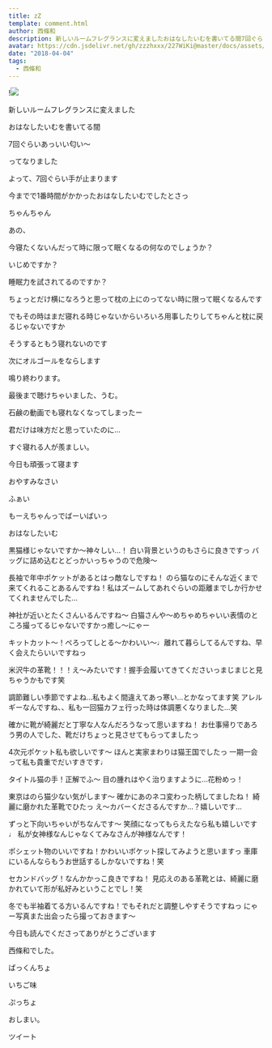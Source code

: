 ```yaml
---
title: zZ
template: comment.html
author: 西條和
description: 新しいルームフレグランスに変えましたおはなしたいむを書いてる間7回ぐらいあっいい匂い〜ってなりましたよって...
avatar: https://cdn.jsdelivr.net/gh/zzzhxxx/227WiKi@master/docs/assets/photo/avatar/nagomi.jpg
date: "2018-04-04"
tags:
  - 西條和
---
```


!![](https://cdn.jsdelivr.net/gh/227WiKi/227WiKi-image@master/blog-image/nagomi-2018-04-04_1.jpg)













新しいルームフレグランスに変えました










おはなしたいむを書いてる間







7回ぐらいあっいい匂い〜






ってなりました








よって、7回ぐらい手が止まります









今までで1番時間がかかったおはなしたいむでしたとさっ








ちゃんちゃん









あの、











今寝たくないんだって時に限って眠くなるの何なのでしょうか？









いじめですか？




睡眠力を試されてるのですか？









ちょっとだけ横になろうと思って枕の上にのってない時に限って眠くなるんです










でもその時はまだ寝れる時じゃないからいろいろ用事したりしてちゃんと枕に戻るじゃないですか









そうするともう寝れないのです










次にオルゴールをならします









鳴り終わります。









最後まで聴けちゃいました、うむ。










石鹸の動画でも寝れなくなってしまったー










君だけは味方だと思っていたのに…








すぐ寝れる人が羨ましい。









今日も頑張って寝ます









おやすみなさい












ふぁい








もーえちゃんっでばーいばいっ















おはなしたいむ



黒猫様じゃないですか〜神々しい…！
白い背景というのもさらに良きですっ
バッグに詰め込むとどっかいっちゃうので危険〜




長袖で年中ポケットがあるとはっ敵なしですね！
のら猫なのにそんな近くまで来てくれることあるんですね！私はズームしてあれぐらいの距離までしか行かせてくれませんでした…





神社が近いとたくさんいるんですね〜
白猫さんや〜めちゃめちゃいい表情のところ撮ってるじゃないですかっ癒し〜にゃー





キットカット〜！ぺろってしとる〜かわいい〜♩離れて暮らしてるんですね、早く会えたらいいですねっ





米沢牛の革靴！！！え〜みたいです！握手会履いてきてくださいっまじまじと見ちゃうかもです笑




調節難しい季節ですよね…私もよく間違えてあっ寒い…とかなってます笑
アレルギーなんですね、、私も一回猫カフェ行った時は体調悪くなりました…笑





確かに靴が綺麗だと丁寧な人なんだろうなって思いますね！
お仕事帰りであろう男の人でした、靴だけちょっと見させてもらってましたっ




4次元ポケット私も欲しいです〜
ほんと実家まわりは猫王国でしたっ
一期一会って私も貴重でだいすきです♩






タイトル猫の手！正解でふ〜
目の腫れはやく治りますように…花粉めっ！





東京はのら猫少ない気がします〜
確かにあのネコ変わった柄してましたね！
綺麗に磨かれた革靴でひたっ
え〜カバーくださるんですか…？嬉しいです…





ずっと下向いちゃいがちなんです〜
笑顔になってもらえたなら私も嬉しいです♩
私が女神様なんじゃなくてみなさんが神様なんです！





ポシェット物のいいですね！かわいいポケット探してみようと思いますっ
車庫にいるんならもうお世話するしかないですね！笑





セカンドバッグ！なんかかっこ良きですね！
見応えのある革靴とは、綺麗に磨かれていて形が私好みということでし！笑




冬でも半袖着てる方いるんですね！でもそれだと調整しやすそうですねっ
にゃー写真また出会ったら撮っておきます〜








今日も読んでくださってありがとうございます









西條和でした。






ぱっくんちょ





いちご味






ぷっちょ









おしまい。


ツイート



